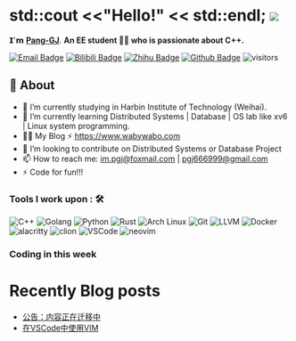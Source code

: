 # std::cout <<"Hello!" << std::endl; <img src="https://user-images.githubusercontent.com/5679180/79618120-0daffb80-80be-11ea-819e-d2b0fa904d07.gif" width="27px"> 

𝗜'𝗺 [**Pang-GJ**](https://github.com/Pang-GJ). **An EE student 👨‍💻 who is passionate about C++.**

[![Email Badge](https://img.shields.io/badge/-Email-c14438?style=flat-square&logo=Gmail&logoColor=white&link=2362421192@qq.com)](im.pgj@foxmail.com)
[![Bilibili Badge](https://img.shields.io/badge/-BiliBili-D14970?style=flat-square&logo=Bilibili&logoColor=white&link=https://space.bilibili.com/101024153)](https://space.bilibili.com/101024153)
[![Zhihu Badge](https://img.shields.io/badge/-Zhihu-1b8ee4?style=flat-square&logo=Zhihu&logoColor=white&link=https://www.zhihu.com/people/nu-li-zhong-de-jian-ge)](https://www.zhihu.com/people/nu-li-zhong-de-jian-ge)
[![Github Badge](https://img.shields.io/badge/-Github-232323?style=flat-square&logo=Github&logoColor=white&link=https://github.com/Pang-GJ)](https://github.com/Pang-GJ)
![visitors](https://visitor-badge.laobi.icu/badge?page_id=Pang-GJ)  

## 🧐 About
- 🔭 I’m currently studying in Harbin Institute of Technology (Weihai).
- 🌱 I’m currently learning Distributed Systems | Database | OS lab like xv6 | Linux system programming.
- 👨‍💻  My Blog ⚡ https://www.wabywabo.com
- 👯 I’m looking to contribute on Distributed Systems or Database Project
- 📫 How to reach me: im.pgj@foxmail.com | pgj666999@gmail.com
- ⚡ Code for fun!!!

### Tools I work upon : 🛠

<p align="left">
<img src="https://cdn.worldvectorlogo.com/logos/c.svg" alt="C++" width="40" height="40"/>
<img src="https://cdn.worldvectorlogo.com/logos/go-8.svg" alt="Golang" width="40" height="40"/>
<img src="https://cdn.worldvectorlogo.com/logos/python-5.svg" alt="Python" width="40" height="40"/>
<img src="https://cdn.worldvectorlogo.com/logos/rust.svg" alt="Rust" width="40" height="40"/>
<img src="https://simpleicons.org/icons/archlinux.svg" alt="Arch Linux" width="40" height="40"/>
<img src="https://cdn.worldvectorlogo.com/logos/git-icon.svg" alt="Git" width="40" height="40"/>
<img src="https://simpleicons.org/icons/llvm.svg" alt="LLVM" width="40" height="40"/>
<img src="https://cdn.worldvectorlogo.com/logos/docker.svg" alt="Docker" width="40" height="40"/>
<img src="https://simpleicons.org/icons/alacritty.svg" alt="alacritty" width="40" height="40"/>
<img src="https://cdn.worldvectorlogo.com/logos/clion-1.svg" alt="clion" width="40" height="40"/>
<img src="https://cdn.worldvectorlogo.com/logos/visual-studio-code-1.svg" alt="VSCode" width="40" height="40"/>
<img src="https://simpleicons.org/icons/neovim.svg" alt="neovim" width="40" height="40"/>
</p>

<!--
![Anurag's GitHub stats](https://github-readme-stats.vercel.app/api?username=Pang-GJ&show_icons=true&hide=contribs,prs&show_owner=true&title_color=03fc90&icon_color=03fc90&text_color=03fc90&bg_color=002b19)  
![Top Langs](https://github-readme-stats.vercel.app/api/top-langs/?username=Pang-GJ&title_color=03fc90&icon_color=03fc90&text_color=03fc90&bg_color=002b19&card_width=495)   
-->

### Coding in this week
[//]: ![WakaTime](/metrics.plugin.wakatime.svg)   

# Recently Blog posts
<!-- BLOG-POST-LIST:START -->
- [公告：内容正在迁移中](https://wabywabo.com/post/2)
- [在VSCode中使用VIM](https://wabywabo.com/post/1)
<!-- BLOG-POST-LIST:END -->
